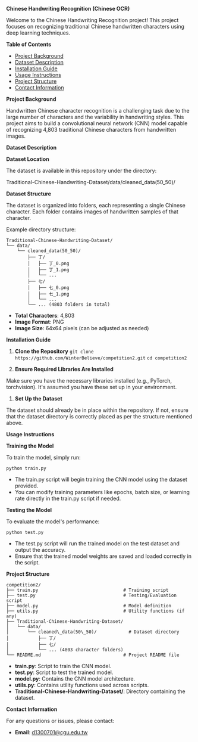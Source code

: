 **Chinese Handwriting Recognition (Chinese OCR)**

Welcome to the Chinese Handwriting Recognition project! This project focuses on recognizing traditional Chinese handwritten characters using deep learning techniques.

**Table of Contents**

- [Project Background](#project-background)
- [Dataset Description](#dataset-description)
- [Installation Guide](#installation-guide)
- [Usage Instructions](#usage-instructions)
- [Project Structure](#project-structure)
- [Contact Information](#contact-information)

**Project Background**

Handwritten Chinese character recognition is a challenging task due to the large number of characters and the variability in handwriting styles. This project aims to build a convolutional neural network (CNN) model capable of recognizing 4,803 traditional Chinese characters from handwritten images.

**Dataset Description**

**Dataset Location**

The dataset is available in this repository under the directory:

Traditional-Chinese-Handwriting-Dataset/data/cleaned\_data(50\_50)/

**Dataset Structure**

The dataset is organized into folders, each representing a single Chinese character. Each folder contains images of handwritten samples of that character.

Example directory structure:

```
Traditional-Chinese-Handwriting-Dataset/ 
└── data/
    └── cleaned_data(50_50)/
        ├── 丁/
        │   ├── 丁_0.png
        │   ├── 丁_1.png
        │   └── ...
        ├── 七/
        │   ├── 七_0.png
        │   ├── 七_1.png
        │   └── ...
        └── ... (4803 folders in total)
```

- **Total Characters**: 4,803
- **Image Format**: PNG
- **Image Size**: 64x64 pixels (can be adjusted as needed)

**Installation Guide**

1. **Clone the Repository**
` git clone https://github.com/WinterBelieve/competition2.git `
` cd competition2 `


1. **Ensure Required Libraries Are Installed**

Make sure you have the necessary libraries installed (e.g., PyTorch, torchvision). It's assumed you have these set up in your environment.

1. **Set Up the Dataset**

The dataset should already be in place within the repository. If not, ensure that the dataset directory is correctly placed as per the structure mentioned above.

**Usage Instructions**

**Training the Model**

To train the model, simply run:

` python train.py `

- The train.py script will begin training the CNN model using the dataset provided.
- You can modify training parameters like epochs, batch size, or learning rate directly in the train.py script if needed.

**Testing the Model**

To evaluate the model's performance:

` python test.py `

- The test.py script will run the trained model on the test dataset and output the accuracy.
- Ensure that the trained model weights are saved and loaded correctly in the script.

**Project Structure**

```
competition2/
├── train.py                                # Training script
├── test.py                                 # Testing/Evaluation script
├── model.py                                # Model definition
├── utils.py                                # Utility functions (if any)
├── Traditional-Chinese-Handwriting-Dataset/
│   └── data/
│       └── cleaned\_data(50\_50)/            # Dataset directory
│           ├── 丁/
│           ├── 七/
│           └── ... (4803 character folders)
└── README.md                               # Project README file
```

- **train.py**: Script to train the CNN model.
- **test.py**: Script to test the trained model.
- **model.py**: Contains the CNN model architecture.
- **utils.py**: Contains utility functions used across scripts.
- **Traditional-Chinese-Handwriting-Dataset/**: Directory containing the dataset.

**Contact Information**

For any questions or issues, please contact:

- **Email**: d1300701@cgu.edu.tw


